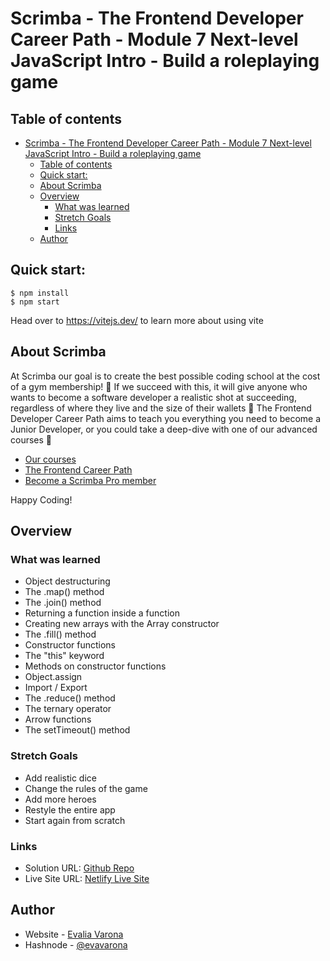 # Scrimba - The Frontend Developer Career Path - Module 7 Next-level JavaScript Intro - Build a roleplaying game

## Table of contents
- [Scrimba - The Frontend Developer Career Path - Module 7 Next-level JavaScript Intro - Build a roleplaying game](#scrimba---the-frontend-developer-career-path---module-7-next-level-javascript-intro---build-a-roleplaying-game)
  - [Table of contents](#table-of-contents)
  - [Quick start:](#quick-start)
  - [About Scrimba](#about-scrimba)
  - [Overview](#overview)
    - [What was learned](#what-was-learned)
    - [Stretch Goals](#stretch-goals)
    - [Links](#links)
  - [Author](#author)

## Quick start:

```
$ npm install
$ npm start
```

Head over to https://vitejs.dev/ to learn more about using vite

## About Scrimba

At Scrimba our goal is to create the best possible coding school at the cost of a gym membership! 💜
If we succeed with this, it will give anyone who wants to become a software developer a realistic shot at succeeding, regardless of where they live and the size of their wallets 🎉
The Frontend Developer Career Path aims to teach you everything you need to become a Junior Developer, or you could take a deep-dive with one of our advanced courses 🚀

- [Our courses](https://scrimba.com/allcourses)
- [The Frontend Career Path](https://scrimba.com/learn/frontend)
- [Become a Scrimba Pro member](https://scrimba.com/pricing)

Happy Coding!

## Overview

### What was learned
- Object destructuring
- The .map() method
- The .join() method
- Returning a function inside a function
- Creating new arrays with the Array constructor
- The .fill() method
- Constructor functions
- The "this" keyword
- Methods on constructor functions
- Object.assign
- Import / Export
- The .reduce() method
- The ternary operator
- Arrow functions
- The setTimeout() method

### Stretch Goals
- Add realistic dice
- Change the rules of the game
- Add more heroes
- Restyle the entire app
- Start again from scratch

### Links

- Solution URL: [Github Repo]()
- Live Site URL: [Netlify Live Site]()

## Author

- Website - [Evalia Varona](https://www.evaliavarona.com)
- Hashnode - [@evavarona](https://evaliavarona.hashnode.dev)